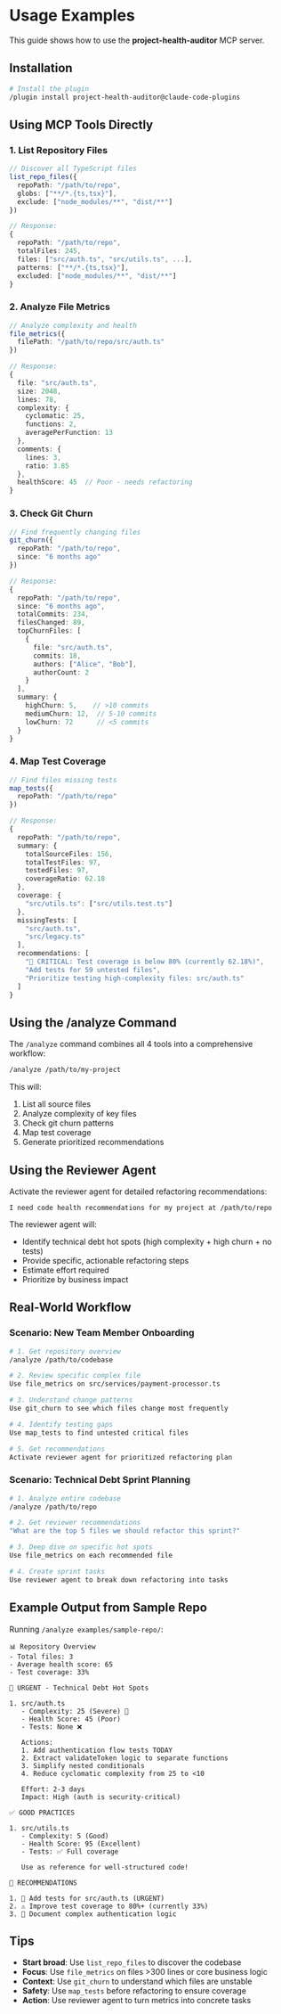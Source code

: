 # Usage Examples

This guide shows how to use the **project-health-auditor** MCP server.

## Installation

```bash
# Install the plugin
/plugin install project-health-auditor@claude-code-plugins
```

## Using MCP Tools Directly

### 1. List Repository Files

```typescript
// Discover all TypeScript files
list_repo_files({
  repoPath: "/path/to/repo",
  globs: ["**/*.{ts,tsx}"],
  exclude: ["node_modules/**", "dist/**"]
})

// Response:
{
  repoPath: "/path/to/repo",
  totalFiles: 245,
  files: ["src/auth.ts", "src/utils.ts", ...],
  patterns: ["**/*.{ts,tsx}"],
  excluded: ["node_modules/**", "dist/**"]
}
```

### 2. Analyze File Metrics

```typescript
// Analyze complexity and health
file_metrics({
  filePath: "/path/to/repo/src/auth.ts"
})

// Response:
{
  file: "src/auth.ts",
  size: 2048,
  lines: 78,
  complexity: {
    cyclomatic: 25,
    functions: 2,
    averagePerFunction: 13
  },
  comments: {
    lines: 3,
    ratio: 3.85
  },
  healthScore: 45  // Poor - needs refactoring
}
```

### 3. Check Git Churn

```typescript
// Find frequently changing files
git_churn({
  repoPath: "/path/to/repo",
  since: "6 months ago"
})

// Response:
{
  repoPath: "/path/to/repo",
  since: "6 months ago",
  totalCommits: 234,
  filesChanged: 89,
  topChurnFiles: [
    {
      file: "src/auth.ts",
      commits: 18,
      authors: ["Alice", "Bob"],
      authorCount: 2
    }
  ],
  summary: {
    highChurn: 5,    // >10 commits
    mediumChurn: 12,  // 5-10 commits
    lowChurn: 72      // <5 commits
  }
}
```

### 4. Map Test Coverage

```typescript
// Find files missing tests
map_tests({
  repoPath: "/path/to/repo"
})

// Response:
{
  repoPath: "/path/to/repo",
  summary: {
    totalSourceFiles: 156,
    totalTestFiles: 97,
    testedFiles: 97,
    coverageRatio: 62.18
  },
  coverage: {
    "src/utils.ts": ["src/utils.test.ts"]
  },
  missingTests: [
    "src/auth.ts",
    "src/legacy.ts"
  ],
  recommendations: [
    "🚨 CRITICAL: Test coverage is below 80% (currently 62.18%)",
    "Add tests for 59 untested files",
    "Prioritize testing high-complexity files: src/auth.ts"
  ]
}
```

## Using the /analyze Command

The `/analyze` command combines all 4 tools into a comprehensive workflow:

```bash
/analyze /path/to/my-project
```

This will:
1. List all source files
2. Analyze complexity of key files
3. Check git churn patterns
4. Map test coverage
5. Generate prioritized recommendations

## Using the Reviewer Agent

Activate the reviewer agent for detailed refactoring recommendations:

```
I need code health recommendations for my project at /path/to/repo
```

The reviewer agent will:
- Identify technical debt hot spots (high complexity + high churn + no tests)
- Provide specific, actionable refactoring steps
- Estimate effort required
- Prioritize by business impact

## Real-World Workflow

### Scenario: New Team Member Onboarding

```bash
# 1. Get repository overview
/analyze /path/to/codebase

# 2. Review specific complex file
Use file_metrics on src/services/payment-processor.ts

# 3. Understand change patterns
Use git_churn to see which files change most frequently

# 4. Identify testing gaps
Use map_tests to find untested critical files

# 5. Get recommendations
Activate reviewer agent for prioritized refactoring plan
```

### Scenario: Technical Debt Sprint Planning

```bash
# 1. Analyze entire codebase
/analyze /path/to/repo

# 2. Get reviewer recommendations
"What are the top 5 files we should refactor this sprint?"

# 3. Deep dive on specific hot spots
Use file_metrics on each recommended file

# 4. Create sprint tasks
Use reviewer agent to break down refactoring into tasks
```

## Example Output from Sample Repo

Running `/analyze examples/sample-repo/`:

```
📊 Repository Overview
- Total files: 3
- Average health score: 65
- Test coverage: 33%

🚨 URGENT - Technical Debt Hot Spots

1. src/auth.ts
   - Complexity: 25 (Severe) 🚨
   - Health Score: 45 (Poor)
   - Tests: None ❌

   Actions:
   1. Add authentication flow tests TODAY
   2. Extract validateToken logic to separate functions
   3. Simplify nested conditionals
   4. Reduce cyclomatic complexity from 25 to <10

   Effort: 2-3 days
   Impact: High (auth is security-critical)

✅ GOOD PRACTICES

1. src/utils.ts
   - Complexity: 5 (Good)
   - Health Score: 95 (Excellent)
   - Tests: ✅ Full coverage

   Use as reference for well-structured code!

📝 RECOMMENDATIONS

1. 🚨 Add tests for src/auth.ts (URGENT)
2. ⚠️ Improve test coverage to 80%+ (currently 33%)
3. 📖 Document complex authentication logic
```

## Tips

- **Start broad**: Use `list_repo_files` to discover the codebase
- **Focus**: Use `file_metrics` on files >300 lines or core business logic
- **Context**: Use `git_churn` to understand which files are unstable
- **Safety**: Use `map_tests` before refactoring to ensure coverage
- **Action**: Use reviewer agent to turn metrics into concrete tasks
